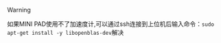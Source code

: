 
>[!warning] 
>
>如果MINI PAD使用不了加速度计,可以通过ssh连接到上位机后输入命令：``sudo apt-get install -y libopenblas-dev``解决

